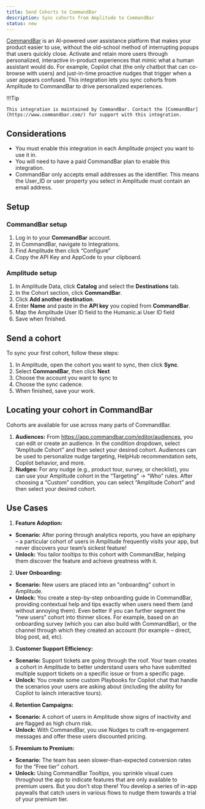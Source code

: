 ```yaml
---
title: Send Cohorts to CommandBar
description: Sync cohorts from Amplitude to CommandBar
status: new
---
```


[CommandBar](https://www.commandbar.com/) is an AI-powered user assistance platform that makes your product easier to use, without the old-school method of interrupting popups that users quickly close. Activate and retain more users through personalized, interactive in-product experiences that mimic what a human assistant would do. For example, Copilot chat (the only chatbot that can co-browse with users) and just-in-time proactive nudges that trigger when a user appears confused. This integration lets you sync cohorts from Amplitude to CommandBar to drive personalized experiences.

!!!Tip

    This integration is maintained by CommandBar. Contact the [CommandBar](https://www.commandbar.com/) for support with this integration. 

## Considerations

- You must enable this integration in each Amplitude project you want to use it in.
- You will need to have a paid CommandBar plan to enable this integration.
- CommandBar only accepts email addresses as the identifier. This means the User_ID or user property you select in Amplitude must contain an email address.

## Setup

### CommandBar setup

1. Log in to your **CommandBar** account.
2. In CommandBar, navigate to Integrations.
3. Find Amplitude then click “Configure”
4. Copy the API Key and AppCode to your clipboard.

### Amplitude setup

1. In Amplitude Data, click **Catalog** and select the **Destinations** tab.
2. In the Cohort section, click **CommandBar**.
3. Click **Add another destination**.
4. Enter **Name** and paste in the **API key** you copied from **CommandBar**.
5. Map the Amplitude User ID field to the Humanic.ai User ID field
6. Save when finished.

## Send a cohort

To sync your first cohort, follow these steps:

1. In Amplitude, open the cohort you want to sync, then click **Sync**.
2. Select **CommandBar**, then click **Next**
3. Choose the account you want to sync to
4. Choose the sync cadence.
5. When finished, save your work.

## Locating your cohort in CommandBar

Cohorts are available for use across many parts of CommandBar.
1. **Audiences:** From https://app.commandbar.com/editor/audiences, you can edit or create an audience. In the condition dropdown, select “Amplitude Cohort” and then select your desired cohort. Audiences can be used to personalize nudge targeting, HelpHub recommendation sets, Copilot behavior, and more.
2. **Nudges:** For any nudge (e.g., product tour, survey, or checklist), you can use your Amplitude cohort in the “Targeting” → “Who” rules. After choosing a “Custom” condition, you can select “Amplitude Cohort” and then select your desired cohort.

## Use Cases

1. **Feature Adoption:**
  - **Scenario:** After poring through analytics reports, you have an epiphany – a particular cohort of users in Amplitude frequently visits your app, but never discovers your team’s sickest feature!
  - **Unlock:** You tailor tooltips to this cohort with CommandBar, helping them discover the feature and achieve greatness with it.
2. **User Onboarding:**
  - **Scenario:** New users are placed into an "onboarding" cohort in Amplitude.
  - **Unlock:** You create a step-by-step onboarding guide in CommandBar, providing contextual help and tips exactly when users need them (and without annoying them). Even better if you can further segment the “new users” cohort into thinner slices. For example, based on an onboarding survey (which you can also build with CommandBar), or the channel through which they created an account (for example – direct, blog post, ad, etc).
3. **Customer Support Efficiency:**
  - **Scenario:** Support tickets are going through the roof. Your team creates a cohort in Amplitude to better understand users who have submitted multiple support tickets on a specific issue or from a specific page.
  - **Unlock:** You create some custom Playbooks for Copilot chat that handle the scenarios your users are asking about (including the ability for Copilot to lainch interactive tours).
4. **Retention Campaigns:**
  - **Scenario:** A cohort of users in Amplitude show signs of inactivity and are flagged as high churn risk. 
  - **Unlock:** With CommandBar, you use Nudges to craft re-engagement messages and offer these users discounted pricing.
5. **Freemium to Premium:**
  - **Scenario:** The team has seen slower-than-expected conversion rates for the “Free tier” cohort.
  - **Unlock:** Using CommandBar Tooltips, you sprinkle visual cues throughout the app to indicate features that are only available to premium users. But you don’t stop there! You develop a series of in-app paywalls that catch users in various flows to nudge them towards a trial of your premium tier.
